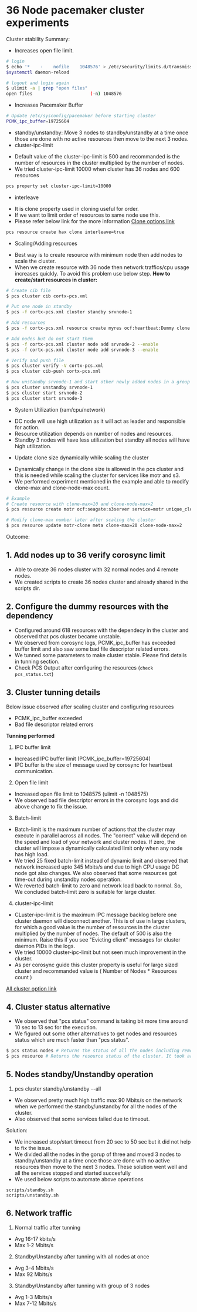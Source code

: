 # 36 Node pacemaker cluster experiments

Cluster stability Summary:
-   Increases open file limit.

```bash
# login
$ echo '*    -    nofile    1048576' > /etc/security/limits.d/transmission.conf
$systemctl daemon-reload

# logout and login again
$ ulimit -a | grep "open files"
open files                      (-n) 1048576
```

-   Increases Pacemaker Buffer

```bash
# Update /etc/sysconfig/pacemaker before starting cluster
PCMK_ipc_buffer=19725604
```

-   standby/unstandby: Move 3 nodes to standby/unstandby at a time once those are done with no active resources then move to the next 3 nodes.
-   cluster-ipc-limit
  *   Default value of the cluster-ipc-limit is 500 and recommanded is the number of resources in the cluster multiplied by the number of nodes.
  *   We tried cluster-ipc-limit 10000 when cluster has 36 nodes and 600 resources

  ```bash
  pcs property set cluster-ipc-limit=10000
  ```

-   interleave
  *   It is clone property used in cloning useful for order.
  *   If we want to limit order of resources to same node use this.
  *   Please refer below link for the more information
  [Clone options link](https://clusterlabs.org/pacemaker/doc/en-US/Pacemaker/1.1/html/Pacemaker_Explained/_clone_options.html)

```bash
pcs resource create hax clone interleave=true
```

-   Scaling/Adding resources
  *   Best way is to create resource with minimum node then add nodes to scale the cluster.
  *   When we create resource with 36 node then network traffics/cpu usage increases quickly. To avoid this problem use below step.
  **How to create/start resources in cluster:**

  ```bash
  # Create cib file
  $ pcs cluster cib cortx-pcs.xml

  # Put one node in standby
  $ pcs -f cortx-pcs.xml cluster standby srvnode-1

  # Add resources
  $ pcs -f cortx-pcs.xml resource create myres ocf:heartbeat:Dummy clone

  # Add nodes but do not start them
  $ pcs -f cortx-pcs.xml cluster node add srvnode-2 --enable
  $ pcs -f cortx-pcs.xml cluster node add srvnode-3 --enable

  # Verify and push file
  $ pcs cluster verify -V cortx-pcs.xml
  $ pcs cluster cib-push cortx-pcs.xml

  # Now unstandby srvnode-1 and start other newly added nodes in a group
  $ pcs cluster unstandby srvnode-1
  $ pcs cluster start srvnode-2
  $ pcs cluster start srvnode-3
  ```

-   System Utilization (ram/cpu/network)
  *   DC node will use high utilization as it will act as leader and responsible for action.
  *   Resource utilization depends on number of nodes and resources.
  *   Standby 3 nodes will have less utilization but standby all nodes will have high utilization.

-   Update clone size dynamically while scaling the cluster
  *   Dynamically change in the clone size is allowed in the pcs cluster and this is needed while scaling the cluster for services like motr and s3.
  *   We performed experiment mentioned in the example and able to modify clone-max and clone-node-max count.

  ```bash
  # Example
  # Create resource with clone-max=10 and clone-node-max=2
  $ pcs resource create motr ocf:seagate:s3server service=motr unique_clone=true clone clone-max=10 clone-node-max=2 globally-unique=true

  # Modify clone-max number later after scaling the cluster
  $ pcs resource update motr-clone meta clone-max=20 clone-node-max=2
  ```

Outcome:

## 1. Add nodes up to 36 verify corosync limit
-   Able to create 36 nodes cluster with 32 normal nodes and 4 remote nodes.
-   We created scripts to create 36 nodes cluster and already shared in the scripts dir.

## 2. Configure the dummy resources with the dependency
-   Configured around 618 resources with the dependecy in the cluster and observed that pcs cluster became unstable.
-   We observed from corosync logs, PCMK_ipc_buffer has exceeded buffer limit and also saw some bad file descriptor related errors.
-   We tunned some parameters to make cluster stable. Please find details in tunning section.
-   Check PCS Output after configuring the resources (`check pcs_status.txt`)

## 3. Cluster tunning details

Below issue observed after scaling cluster and configuring resources
-   PCMK_ipc_buffer exceeded
-   Bad file descriptor related errors

**Tunning performed**
1.  IPC buffer limit
-   Increased IPC buffer limit (PCMK_ipc_buffer=19725604)
-   IPC buffer is the size of message used by corosync for heartbeat communication.

2.  Open file limit
-   Increased open file limit to 1048575 (ulimit -n 1048575)
-   We observed bad file descriptor errors in the corosync logs and did above change to fix the issue.

3.  Batch-limit
-   Batch-limit is the maximum number of actions that the cluster may execute in parallel across all nodes. The "correct" value will depend on the speed and load of your network and cluster nodes. If zero, the cluster will impose a dynamically calculated limit only when any node has high load.
-   We tried 25 fixed batch-limit instead of dynamic limit and observed that network increased upto 345 Mbits/s and due to high CPU usage DC node got also changes. We also observed that some resources got time-out during unstandby nodes operation.
-   We reverted batch-limit to zero and network load back to normal. So, We concluded batch-limit zero is suitable for large cluster.

4.  cluster-ipc-limit
-   CLuster-ipc-limit is the maximum IPC message backlog before one cluster daemon will disconnect another. This is of use in large clusters, for which a good value is the number of resources in the cluster multiplied by the number of nodes. The default of 500 is also the minimum. Raise this if you see "Evicting client" messages for cluster daemon PIDs in the logs.
-   We tried 10000 cluster-ipc-limit but not seen much improvement in the cluster.
-   As per corosync guide this cluster property is useful for large sized cluster and recommanded value is ( Number of Nodes * Resources count )

[All cluster option link](https://clusterlabs.org/pacemaker/doc/en-US/Pacemaker/1.1/html/Pacemaker_Explained/s-cluster-options.html)

## 4. Cluster status alternative
-   We observed that "pcs status" command is taking bit more time around 10 sec to 13 sec for the execution.
-   We figured out some other alternatives to get nodes and resources status which are much faster than "pcs status".

```bash
$ pcs status nodes # Returns the status of all the nodes including remote nodes which are present in the cluster. It took around 1-2 secs for the execution.
$ pcs resource # Returns the resource status of the cluster. It took around 1-2 secs for the execution.
```

## 5. Nodes standby/Unstandby operation

1.  pcs cluster standby/unstandby --all
-   We observed pretty much high traffic max 90 Mbits/s on the network when we performed the standby/unstandby for all the nodes of the cluster.
-   Also observed that some services failed due to timeout.

Solution:
-   We increased stop/start timeout from 20 sec to 50 sec but it did not help to fix the issue.
-   We divided all the nodes in the gorup of three and moved 3 nodes to standby/unstandby at a time once those are done with no active resources then move to the next 3 nodes. These solution went well and all the services stopped and started succesfully
-   We used below scripts to automate above operations

```
scripts/standby.sh
scripts/unstandby.sh
```

## 6. Network traffic

1.  Normal traffic after tunning
-   Avg 16-17 kbits/s
-   Max 1-2 Mbits/s

2.  Standby/Unstandby after tunning with all nodes at once
-   Avg 3-4 Mbits/s
-   Max 92 Mbits/s

3.  Standby/Unstandby after tunning with group of 3 nodes
-   Avg 1-3 Mbits/s
-   Max 7-12 Mbits/s
